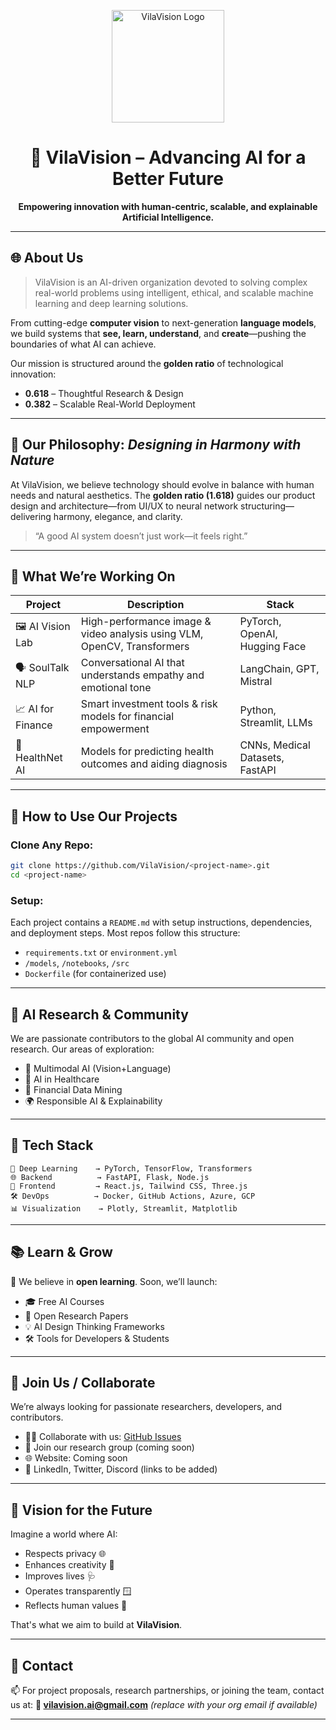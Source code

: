 <!-- VILAVISION README.md -->

<p align="center">
  <img src=".github/assets/VILAVISION.png" alt="VilaVision Logo" width="180" />
</p>

<h1 align="center">🧠 VilaVision – Advancing AI for a Better Future</h1>

<p align="center">
  <strong>Empowering innovation with human-centric, scalable, and explainable Artificial Intelligence.</strong>
</p>

---

## 🌐 About Us

> VilaVision is an AI-driven organization devoted to solving complex real-world problems using intelligent, ethical, and scalable machine learning and deep learning solutions.

From cutting-edge **computer vision** to next-generation **language models**, we build systems that **see, learn, understand**, and **create**—pushing the boundaries of what AI can achieve.

Our mission is structured around the **golden ratio** of technological innovation:
- **0.618** – Thoughtful Research & Design
- **0.382** – Scalable Real-World Deployment

---

## 🧭 Our Philosophy: *Designing in Harmony with Nature*

At VilaVision, we believe technology should evolve in balance with human needs and natural aesthetics. The **golden ratio (1.618)** guides our product design and architecture—from UI/UX to neural network structuring—delivering harmony, elegance, and clarity.

> “A good AI system doesn’t just work—it feels right.”

---

## 🔭 What We’re Working On

| Project                     | Description                                                                 | Stack                            |
|----------------------------|-----------------------------------------------------------------------------|----------------------------------|
| 🖼️ AI Vision Lab            | High-performance image & video analysis using VLM, OpenCV, Transformers     | PyTorch, OpenAI, Hugging Face    |
| 🗣️ SoulTalk NLP             | Conversational AI that understands empathy and emotional tone              | LangChain, GPT, Mistral          |
| 📈 AI for Finance           | Smart investment tools & risk models for financial empowerment              | Python, Streamlit, LLMs          |
| 🧬 HealthNet AI             | Models for predicting health outcomes and aiding diagnosis                  | CNNs, Medical Datasets, FastAPI  |

---

## 🚀 How to Use Our Projects

### Clone Any Repo:
```bash
git clone https://github.com/VilaVision/<project-name>.git
cd <project-name>
````

### Setup:

Each project contains a `README.md` with setup instructions, dependencies, and deployment steps. Most repos follow this structure:

* `requirements.txt` or `environment.yml`
* `/models`, `/notebooks`, `/src`
* `Dockerfile` (for containerized use)

---

## 🧠 AI Research & Community

We are passionate contributors to the global AI community and open research. Our areas of exploration:

* 🌌 Multimodal AI (Vision+Language)
* 🧬 AI in Healthcare
* 💸 Financial Data Mining
* 🌍 Responsible AI & Explainability

---

## 🧱 Tech Stack

```text
🧠 Deep Learning    → PyTorch, TensorFlow, Transformers
🌐 Backend          → FastAPI, Flask, Node.js
🎨 Frontend         → React.js, Tailwind CSS, Three.js
🛠️ DevOps          → Docker, GitHub Actions, Azure, GCP
📊 Visualization    → Plotly, Streamlit, Matplotlib
```

---

## 📚 Learn & Grow

🧾 We believe in **open learning**. Soon, we’ll launch:

* 🎓 Free AI Courses
* 📘 Open Research Papers
* 💡 AI Design Thinking Frameworks
* 🛠️ Tools for Developers & Students

---

## 🤝 Join Us / Collaborate

We’re always looking for passionate researchers, developers, and contributors.

* 👨‍💻 Collaborate with us: [GitHub Issues](https://github.com/VilaVision)
* 🧠 Join our research group (coming soon)
* 🌐 Website: Coming soon
* 💬 LinkedIn, Twitter, Discord (links to be added)

---

## 🌟 Vision for the Future

Imagine a world where AI:

* Respects privacy 🌐
* Enhances creativity 🎨
* Improves lives 🩺
* Operates transparently 🪟
* Reflects human values 🧭

That's what we aim to build at **VilaVision**.

---

## 📩 Contact

📫 For project proposals, research partnerships, or joining the team, contact us at:
**📧 [vilavision.ai@gmail.com](mailto:vilavision.ai@gmail.com)** *(replace with your org email if available)*

---


